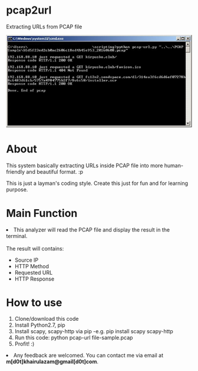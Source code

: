 # pcap2url
Extracting URLs from PCAP file

![alt tag](https://raw.githubusercontent.com/zam89/pcap2url/master/screenshot.JPG)

<h1>About</h1>
<p>This system basically extracting URLs inside PCAP file into more human-friendly and beautiful format. :p</p>
<p>This is just a layman's coding style. Create this just for fun and for learning purpose.</p>

<p><h1>Main Function</h1></p>
<li>This analyzer will read the PCAP file and display the result in the terminal.</li><br>
The result will contains:
<ul>
  <li>Source IP</li>
  <li>HTTP Method</li>
  <li>Requested URL</li>
  <li>HTTP Response</li>
</ul>

<h1>How to use</h1>
<ol>
  <li>Clone/download this code</li>
  <li>Install Python2.7, pip</li>
  <li>Install scapy, scapy-http via pip -e.g. pip install scapy scapy-http</li>
  <li>Run this code: python pcap-url file-sample.pcap</li>
  <li>Profit! :)</li>
</ol>

<li>Any feedback are welcomed. You can contact me via email at <b>m[d0t]khairulazam@gmail[d0t]com</b>.</li>
